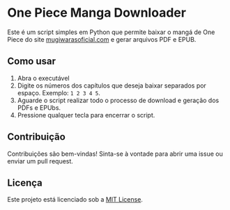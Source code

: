 # One Piece Manga Downloader

Este é um script simples em Python que permite baixar o mangá de One Piece do site [mugiwarasoficial.com](https://mugiwarasoficial.com/) e gerar arquivos PDF e EPUB.

## Como usar

1. Abra o executável
2. Digite os números dos capítulos que deseja baixar separados por espaço. Exemplo: `1 2 3 4 5`.
3. Aguarde o script realizar todo o processo de download e geração dos PDFs e EPUbs.
4. Pressione qualquer tecla para encerrar o script.

## Contribuição

Contribuições são bem-vindas! Sinta-se à vontade para abrir uma issue ou enviar um pull request.

## Licença

Este projeto está licenciado sob a [MIT License](LICENSE).
